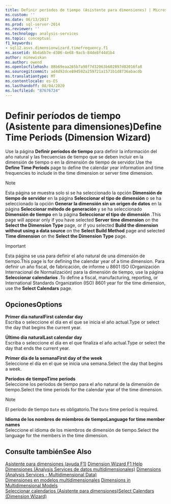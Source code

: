 ```yaml
---
title: Definir períodos de tiempo (Asistente para dimensiones) | Microsoft Docs
ms.custom: ''
ms.date: 06/13/2017
ms.prod: sql-server-2014
ms.reviewer: ''
ms.technology: analysis-services
ms.topic: conceptual
f1_keywords:
- sql12.asvs.dimensionwizard.timefrequency.f1
ms.assetid: 6bda6b7e-d306-4e68-9acb-84de8f44d1b4
author: minewiskan
ms.author: owend
ms.openlocfilehash: 88b69eaa265b7a98f7d32063b602897d02016fa8
ms.sourcegitcommit: ad4d92dce894592a259721a1571b1d8736abacdb
ms.translationtype: MT
ms.contentlocale: es-ES
ms.lasthandoff: 08/04/2020
ms.locfileid: "87676724"
---
```

# <a name="define-time-periods-dimension-wizard"></a><span data-ttu-id="9bcfb-102">Definir períodos de tiempo (Asistente para dimensiones)</span><span class="sxs-lookup"><span data-stu-id="9bcfb-102">Define Time Periods (Dimension Wizard)</span></span>
  <span data-ttu-id="9bcfb-103">Use la página **Definir períodos de tiempo** para definir la información del año natural y las frecuencias de tiempo que se deben incluir en la dimensión de tiempo o en la dimensión de tiempo de servidor.</span><span class="sxs-lookup"><span data-stu-id="9bcfb-103">Use the **Define Time Periods** page to define the calendar year information and time frequencies to include in the time dimension or server time dimension.</span></span>  
  
> [!NOTE]  
>  <span data-ttu-id="9bcfb-104"> Esta página se muestra solo si se ha seleccionado la opción **Dimensión de tiempo de servidor** en la página **Seleccionar el tipo de dimensión** o se ha seleccionado la opción **Generar la dimensión sin un origen de datos** en la página **Seleccionar método de generación** y se ha seleccionado **Dimensión de tiempo** en la página **Seleccionar el tipo de dimensión** .</span><span class="sxs-lookup"><span data-stu-id="9bcfb-104">This page will appear only if you have selected **Server time dimension** on the **Select the Dimension Type** page, or if you selected **Build the dimension without using a data source** on the **Select Build Method** page and selected **Time dimension** on the **Select the Dimension Type** page.</span></span>  
  
> [!IMPORTANT]  
>  <span data-ttu-id="9bcfb-105">Esta página se usa para definir el año natural de una dimensión de tiempo.</span><span class="sxs-lookup"><span data-stu-id="9bcfb-105">This page is for defining the calendar year of a time dimension.</span></span> <span data-ttu-id="9bcfb-106">Para definir un año fiscal, de fabricación, de informe u 8601 ISO (Organización Internacional de Normalización) para la dimensión de tiempo, use la página **Seleccionar calendarios** .</span><span class="sxs-lookup"><span data-stu-id="9bcfb-106">To define a fiscal, manufacturing, reporting, or International Standards Organization (ISO) 8601 year for the time dimension, use the **Select Calendars** page.</span></span>  
  
## <a name="options"></a><span data-ttu-id="9bcfb-107">Opciones</span><span class="sxs-lookup"><span data-stu-id="9bcfb-107">Options</span></span>  
 <span data-ttu-id="9bcfb-108">**Primer día natural**</span><span class="sxs-lookup"><span data-stu-id="9bcfb-108">**First calendar day**</span></span>  
 <span data-ttu-id="9bcfb-109">Escriba o seleccione el día en el que se inicia el año actual.</span><span class="sxs-lookup"><span data-stu-id="9bcfb-109">Type or select the day that begins the current year.</span></span>  
  
 <span data-ttu-id="9bcfb-110">**Último día natural**</span><span class="sxs-lookup"><span data-stu-id="9bcfb-110">**Last calendar day**</span></span>  
 <span data-ttu-id="9bcfb-111">Escriba o seleccione el día en el que finaliza el año actual.</span><span class="sxs-lookup"><span data-stu-id="9bcfb-111">Type or select the day that ends the current year.</span></span>  
  
 <span data-ttu-id="9bcfb-112">**Primer día de la semana**</span><span class="sxs-lookup"><span data-stu-id="9bcfb-112">**First day of the week**</span></span>  
 <span data-ttu-id="9bcfb-113">Seleccione el día en el que se inicia una semana.</span><span class="sxs-lookup"><span data-stu-id="9bcfb-113">Select the day that begins a week.</span></span>  
  
 <span data-ttu-id="9bcfb-114">**Períodos de tiempo**</span><span class="sxs-lookup"><span data-stu-id="9bcfb-114">**Time periods**</span></span>  
 <span data-ttu-id="9bcfb-115">Seleccione los períodos de tiempo para el año natural de la dimensión de tiempo.</span><span class="sxs-lookup"><span data-stu-id="9bcfb-115">Select the time periods for the calendar year of the time dimension.</span></span>  
  
> [!NOTE]  
>  <span data-ttu-id="9bcfb-116">El período de tiempo `Date` es obligatorio.</span><span class="sxs-lookup"><span data-stu-id="9bcfb-116">The `Date` time period is required.</span></span>  
  
 <span data-ttu-id="9bcfb-117">**Idioma de los nombres de miembros de tiempo**</span><span class="sxs-lookup"><span data-stu-id="9bcfb-117">**Language for time member names**</span></span>  
 <span data-ttu-id="9bcfb-118">Seleccione el idioma de los miembros de dimensión de tiempo.</span><span class="sxs-lookup"><span data-stu-id="9bcfb-118">Select the language for the members in the time dimension.</span></span>  
  
## <a name="see-also"></a><span data-ttu-id="9bcfb-119">Consulte también</span><span class="sxs-lookup"><span data-stu-id="9bcfb-119">See Also</span></span>  
 <span data-ttu-id="9bcfb-120">[Asistente para dimensiones (ayuda F1)](dimension-wizard-f1-help.md) </span><span class="sxs-lookup"><span data-stu-id="9bcfb-120">[Dimension Wizard F1 Help](dimension-wizard-f1-help.md) </span></span>  
 <span data-ttu-id="9bcfb-121">[Dimensiones &#40;Analysis Services de datos multidimensionales&#41;](multidimensional-models-olap-logical-dimension-objects/dimensions-analysis-services-multidimensional-data.md) </span><span class="sxs-lookup"><span data-stu-id="9bcfb-121">[Dimensions &#40;Analysis Services - Multidimensional Data&#41;](multidimensional-models-olap-logical-dimension-objects/dimensions-analysis-services-multidimensional-data.md) </span></span>  
 <span data-ttu-id="9bcfb-122">[Dimensiones en modelos multidimensionales](multidimensional-models/dimensions-in-multidimensional-models.md) </span><span class="sxs-lookup"><span data-stu-id="9bcfb-122">[Dimensions in Multidimensional Models](multidimensional-models/dimensions-in-multidimensional-models.md) </span></span>  
 [<span data-ttu-id="9bcfb-123">Seleccionar calendarios &#40;Asistente para dimensiones&#41;</span><span class="sxs-lookup"><span data-stu-id="9bcfb-123">Select Calendars &#40;Dimension Wizard&#41;</span></span>](select-calendars-dimension-wizard.md)  
  
  
